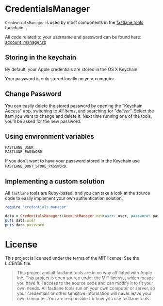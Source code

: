 CredentialsManager
===================

`CredentialsManager` is used by most components in the [fastlane.tools](https://fastlane.tools) toolchain.

All code related to your username and password can be found here: [account_manager.rb](https://github.com/KrauseFx/CredentialsManager/blob/master/lib/credentials_manager/account_manager.rb)

## Storing in the keychain

By default, your Apple credentials are stored in the OS X Keychain.

Your password is only stored locally on your computer.

## Change Password

You can easily delete the stored password by opening the "Keychain Access" app, switching to *All Items*, and searching for "*deliver*". Select the item you want to change and delete it. Next time running one of the tools, you'll be asked for the new password.

## Using environment variables

```
FASTLANE_USER
FASTLANE_PASSWORD
```

If you don't want to have your password stored in the Keychain use `FASTLANE_DONT_STORE_PASSWORD`.

## Implementing a custom solution

All ```fastlane``` tools are Ruby-based, and you can take a look at the source code to easily implement your own authentication solution.

```ruby
require 'credentials_manager'

data = CredentialsManager::AccountManager.new(user: user, password: password)
puts data.user
puts data.password
```

# License

This project is licensed under the terms of the MIT license. See the LICENSE file.

> This project and all fastlane tools are in no way affiliated with Apple Inc. This project is open source under the MIT license, which means you have full access to the source code and can modify it to fit your own needs. All fastlane tools run on your own computer or server, so your credentials or other sensitive information will never leave your own computer. You are responsible for how you use fastlane tools.
